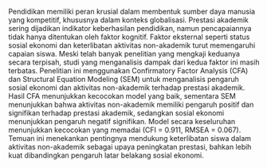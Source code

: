 Pendidikan memiliki peran krusial dalam membentuk sumber daya manusia yang kompetitif, khususnya dalam konteks globalisasi. Prestasi akademik sering dijadikan indikator keberhasilan pendidikan, namun pencapaiannya tidak hanya ditentukan oleh faktor kognitif. Faktor eksternal seperti status sosial ekonomi dan keterlibatan aktivitas non-akademik turut memengaruhi capaian siswa. Meski telah banyak penelitian yang mengkaji keduanya secara terpisah, studi yang menganalisis dampak dari kedua faktor ini masih terbatas. Penelitian ini menggunakan Confirmatory Factor Analysis (CFA) dan Structural Equation Modeling (SEM) untuk menganalisis pengaruh sosial ekonomi dan aktivitas non-akademik terhadap prestasi akademik. Hasil CFA menunjukkan kecocokan model yang baik, sementara SEM menunjukkan bahwa aktivitas non-akademik memiliki pengaruh positif dan signifikan terhadap prestasi akademik, sedangkan sosial ekonomi menunjukkan pengaruh negatif signifikan. Model secara keseluruhan menunjukkan kecocokan yang memadai (CFI = 0.911, RMSEA = 0.067). Temuan ini menekankan pentingnya mendukung keterlibatan siswa dalam aktivitas non-akademik sebagai upaya peningkatan prestasi, bahkan lebih kuat dibandingkan pengaruh latar belakang sosial ekonomi.

